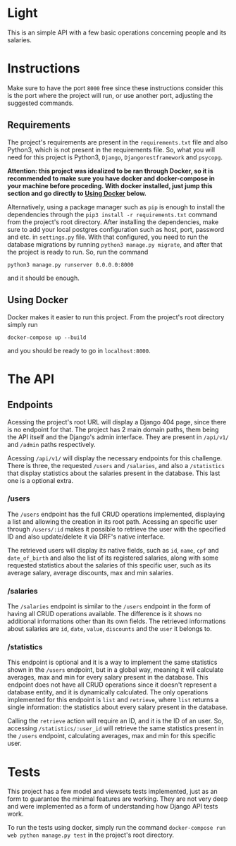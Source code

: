 # Light

This is an simple API with a few basic operations concerning people and its salaries.

# Instructions

Make sure to have the port `8000` free since these instructions consider this is the port where the project will run, or use another port, adjusting the suggested commands.

## Requirements

The project's requirements are present in the `requirements.txt` file and also Python3, which is not present in the requirements file. So, what you will need for this project is Python3, `Django`, `Djangorestframework` and `psycopg`.

**Attention: this project was idealized to be ran through Docker, so it is recommended to make sure you have docker and docker-compose in your machine before proceding. With docker installed, just jump this section and go directly to [Using Docker](#using-docker) below.**

Alternatively, using a package manager such as `pip` is enough to install the dependencies through the `pip3 install -r requirements.txt` command from the project's root directory. After installing the dependencies, make sure to add your local postgres configuration such as host, port, password and etc. in `settings.py` file. With that configured, you need to run the database migrations by running `python3 manage.py migrate`, and after that the project is ready to run. So, run the command

```
python3 manage.py runserver 0.0.0.0:8000
```

and it should be enough.

## Using Docker

Docker makes it easier to run this project. From the project's root directory simply run

```
docker-compose up --build
```

and you should be ready to go in `localhost:8000`.

# The API

## Endpoints

Acessing the project's root URL will display a Django 404 page, since there is no endpoint for that. The project has 2 main domain paths, them being the API itself and the Django's admin interface. They are present in `/api/v1/` and `/admin` paths respectively.

Acessing `/api/v1/` will display the necessary endpoints for this challenge. There is three, the requested `/users` and `/salaries`, and also a `/statistics` that display statistics about the salaries present in the database. This last one is a optional extra.

### /users

The `/users` endpoint has the full CRUD operations implemented, displaying a list and allowing the creation in its root path. Acessing an specific user through `/users/:id` makes it possible to retrieve the user with the specified ID and also update/delete it via DRF's native interface.

The retrieved users will display its native fields, such as `id`, `name`, `cpf` and `date_of_birth` and also the list of its registered salaries, along with some requested statistics about the salaries of this specific user, such as its average salary, average discounts, max and min salaries.

### /salaries

The `/salaries` endpoint is similar to the `/users` endpoint in the form of having all CRUD operations available. The difference is it shows no additional informations other than its own fields. The retrieved informations about salaries are `id`, `date`, `value`, `discounts` and the `user` it belongs to.

### /statistics

This endpoint is optional and it is a way to implement the same statistics shown in the `/users` endpoint, but in a global way, meaning it will calculate averages, max and min for every salary present in the database. This endpoint does not have all CRUD operations since it doesn't represent a database entity, and it is dynamically calculated. The only operations implemented for this endpoint is `list` and `retrieve`, where `list` returns a single information: the statistics about every salary present in the database.

Calling the `retrieve` action will require an ID, and it is the ID of an user. So, accessing `/statistics/:user_id` will retrieve the same statistics present in the `/users` endpoint, calculating averages, max and min for this specific user.

# Tests

This project has a few model and viewsets tests implemented, just as an form to guarantee the minimal features are working. They are not very deep and were implemented as a form of understanding how Django API tests work.

To run the tests using docker, simply run the command `docker-compose run web python manage.py test` in the project's root directory.
